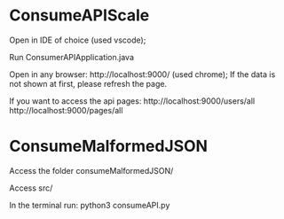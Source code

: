 # ConsumeAPIScale

Open in IDE of choice (used vscode);

Run ConsumerAPIApplication.java

Open in any browser: http://localhost:9000/ (used chrome);
If the data is not shown at first, please refresh the page.

If you want to access the api pages:
http://localhost:9000/users/all
http://localhost:9000/pages/all 

# ConsumeMalformedJSON

Access the folder consumeMalformedJSON/

Access src/

In the terminal run: python3 consumeAPI.py
